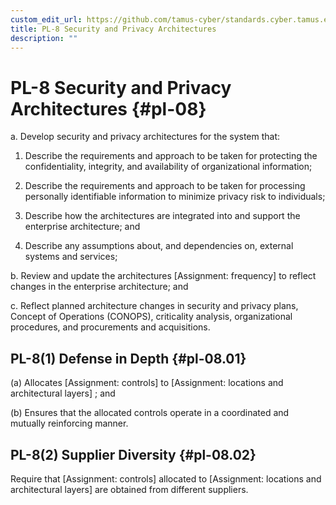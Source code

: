 ```yaml
---
custom_edit_url: https://github.com/tamus-cyber/standards.cyber.tamus.edu/tree/main/content/tamus.edu/TAMUS_profile.xml
title: PL-8 Security and Privacy Architectures
description: ""
---
```


# PL-8 Security and Privacy Architectures {#pl-08}

a. Develop security and privacy architectures for the system that:

1. Describe the requirements and approach to be taken for protecting the confidentiality, integrity, and availability of organizational information;

2. Describe the requirements and approach to be taken for processing personally identifiable information to minimize privacy risk to individuals;

3. Describe how the architectures are integrated into and support the enterprise architecture; and

4. Describe any assumptions about, and dependencies on, external systems and services;

b. Review and update the architectures [Assignment: frequency] to reflect changes in the enterprise architecture; and

c. Reflect planned architecture changes in security and privacy plans, Concept of Operations (CONOPS), criticality analysis, organizational procedures, and procurements and acquisitions.

## PL-8(1) Defense in Depth {#pl-08.01}

(a) Allocates [Assignment: controls] to [Assignment: locations and architectural layers] ; and

(b) Ensures that the allocated controls operate in a coordinated and mutually reinforcing manner.

## PL-8(2) Supplier Diversity {#pl-08.02}

Require that [Assignment: controls] allocated to [Assignment: locations and architectural layers] are obtained from different suppliers.

